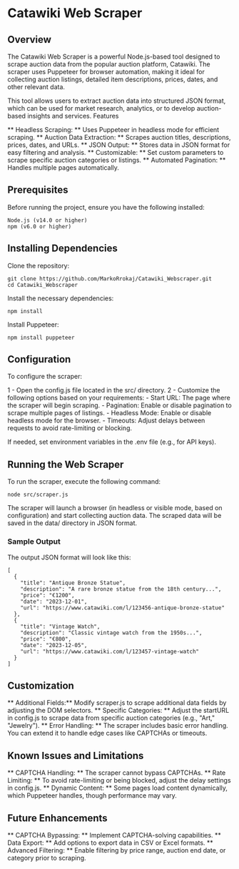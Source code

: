 # Catawiki Web Scraper
## Overview

The Catawiki Web Scraper is a powerful Node.js-based tool designed to scrape auction data from the popular auction platform, Catawiki. The scraper uses Puppeteer for browser automation, making it ideal for collecting auction listings, detailed item descriptions, prices, dates, and other relevant data.

This tool allows users to extract auction data into structured JSON format, which can be used for market research, analytics, or to develop auction-based insights and services.
Features

** Headless Scraping: ** Uses Puppeteer in headless mode for efficient scraping.
** Auction Data Extraction: ** Scrapes auction titles, descriptions, prices, dates, and URLs.
** JSON Output: ** Stores data in JSON format for easy filtering and analysis.
** Customizable: ** Set custom parameters to scrape specific auction categories or listings.
** Automated Pagination: ** Handles multiple pages automatically.

## Prerequisites

Before running the project, ensure you have the following installed:

    Node.js (v14.0 or higher)
    npm (v6.0 or higher)

## Installing Dependencies

Clone the repository:

    git clone https://github.com/MarkoRrokaj/Catawiki_Webscraper.git
    cd Catawiki_Webscraper

Install the necessary dependencies:

    npm install

Install Puppeteer:

    npm install puppeteer

## Configuration

To configure the scraper:

1 - Open the config.js file located in the src/ directory.
2 - Customize the following options based on your requirements:
    - Start URL: The page where the scraper will begin scraping.
    - Pagination: Enable or disable pagination to scrape multiple pages of listings.
    - Headless Mode: Enable or disable headless mode for the browser.
    - Timeouts: Adjust delays between requests to avoid rate-limiting or blocking.

If needed, set environment variables in the .env file (e.g., for API keys).

## Running the Web Scraper

To run the scraper, execute the following command:

    node src/scraper.js
    
The scraper will launch a browser (in headless or visible mode, based on configuration) and start collecting auction data. The scraped data will be saved in the data/ directory in JSON format.

### Sample Output

The output JSON format will look like this:

    [
      {
        "title": "Antique Bronze Statue",
        "description": "A rare bronze statue from the 18th century...",
        "price": "€1200",
        "date": "2023-12-01",
        "url": "https://www.catawiki.com/l/123456-antique-bronze-statue"
      },
      {
        "title": "Vintage Watch",
        "description": "Classic vintage watch from the 1950s...",
        "price": "€800",
        "date": "2023-12-05",
        "url": "https://www.catawiki.com/l/123457-vintage-watch"
      }
    ]

## Customization

** Additional Fields:** Modify scraper.js to scrape additional data fields by adjusting the DOM selectors.
** Specific Categories: ** Adjust the startURL in config.js to scrape data from specific auction categories (e.g., "Art," "Jewelry").
** Error Handling: ** The scraper includes basic error handling. You can extend it to handle edge cases like CAPTCHAs or timeouts.

## Known Issues and Limitations

** CAPTCHA Handling: ** The scraper cannot bypass CAPTCHAs.
** Rate Limiting: ** To avoid rate-limiting or being blocked, adjust the delay settings in config.js.
** Dynamic Content: ** Some pages load content dynamically, which Puppeteer handles, though performance may vary.

## Future Enhancements

** CAPTCHA Bypassing: ** Implement CAPTCHA-solving capabilities.
** Data Export: ** Add options to export data in CSV or Excel formats.
** Advanced Filtering: ** Enable filtering by price range, auction end date, or category prior to scraping.
